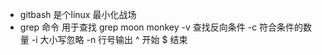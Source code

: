 - gitbash 是个linux 最小化战场
- grep 命令 用于查找
      grep moon monkey
    -v 查找反向条件      <!--grep -v moon monkey -->
    -c 符合条件的数量    <!--grep -c moon monkey -->
    -i 大小写忽略        <!--grep -i my monkey -->
    -n 行号输出         <!--grep -n monkey monkey -->
    ^  开始             <!--grep '^J' monkey -->
    $ 结束              <!--grep '呢$' monkey -->
